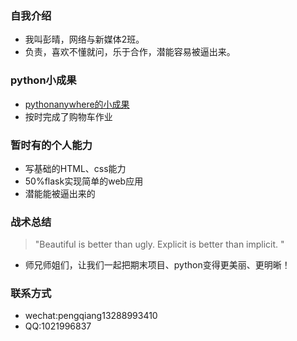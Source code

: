### 自我介绍
* 我叫彭晴，网络与新媒体2班。
* 负责，喜欢不懂就问，乐于合作，潜能容易被逼出来。

### python小成果
* [pythonanywhere的小成果](http://aqiangwansui.pythonanywhere.com/)
* 按时完成了购物车作业

### 暂时有的个人能力
* 写基础的HTML、css能力
* 50%flask实现简单的web应用
* 潜能能被逼出来的

### 战术总结
> "Beautiful is better than ugly.
Explicit is better than implicit.
"
* 师兄师姐们，让我们一起把期末项目、python变得更美丽、更明晰！

### 联系方式
* wechat:pengqiang13288993410
* QQ:1021996837
